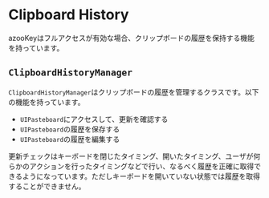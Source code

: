 # Clipboard History

azooKeyはフルアクセスが有効な場合、クリップボードの履歴を保持する機能を持っています。

## `ClipboardHistoryManager`

`ClipboardHistoryManager`はクリップボードの履歴を管理するクラスです。以下の機能を持っています。

* `UIPasteboard`にアクセスして、更新を確認する
* `UIPasteboard`の履歴を保存する
* `UIPasteboard`の履歴を編集する

更新チェックはキーボードを閉じたタイミング、開いたタイミング、ユーザが何らかのアクションを行ったタイミングなどで行い、なるべく履歴を正確に取得できるようになっています。ただしキーボードを開いていない状態では履歴を取得することができません。
